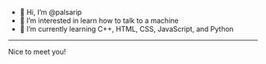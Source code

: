 - 👋 Hi, I’m @palsarip
- 👀 I’m interested in learn how to talk to a machine
- 🌱 I’m currently learning C++, HTML, CSS, JavaScript, and Python
---
Nice to meet you!
